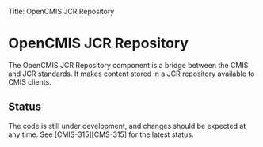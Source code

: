 Title: OpenCMIS JCR Repository

# OpenCMIS JCR Repository

The OpenCMIS JCR Repository component is a bridge between the CMIS
and JCR standards. It makes content stored in a JCR repository
available to CMIS clients.

## Status

The code is still under development, and changes should be expected
at any time. See [CMIS-315][CMS-315] for the latest status.

[CMIS-315]: https://issues.apache.org/jira/browse/CMIS-315